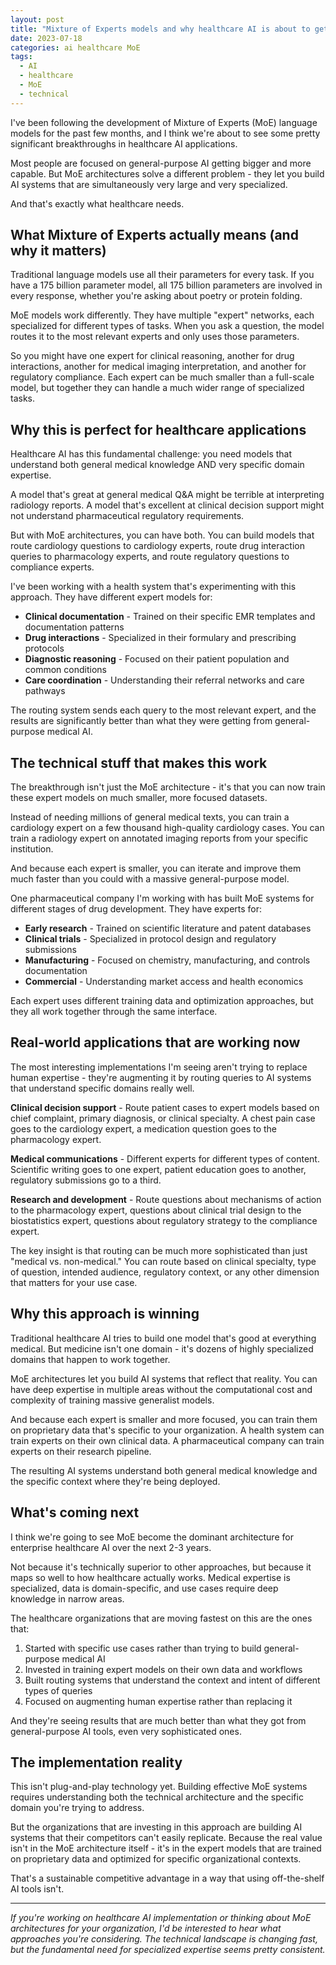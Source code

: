 ```yaml
---
layout: post
title: "Mixture of Experts models and why healthcare AI is about to get way more interesting"
date: 2023-07-18
categories: ai healthcare MoE
tags:
  - AI
  - healthcare
  - MoE
  - technical
---
```


I've been following the development of Mixture of Experts (MoE) language models for the past few months, and I think we're about to see some pretty significant breakthroughs in healthcare AI applications.

Most people are focused on general-purpose AI getting bigger and more capable. But MoE architectures solve a different problem - they let you build AI systems that are simultaneously very large and very specialized.

And that's exactly what healthcare needs.

## What Mixture of Experts actually means (and why it matters)

Traditional language models use all their parameters for every task. If you have a 175 billion parameter model, all 175 billion parameters are involved in every response, whether you're asking about poetry or protein folding.

MoE models work differently. They have multiple "expert" networks, each specialized for different types of tasks. When you ask a question, the model routes it to the most relevant experts and only uses those parameters.

So you might have one expert for clinical reasoning, another for drug interactions, another for medical imaging interpretation, and another for regulatory compliance. Each expert can be much smaller than a full-scale model, but together they can handle a much wider range of specialized tasks.

## Why this is perfect for healthcare applications

Healthcare AI has this fundamental challenge: you need models that understand both general medical knowledge AND very specific domain expertise.

A model that's great at general medical Q&A might be terrible at interpreting radiology reports. A model that's excellent at clinical decision support might not understand pharmaceutical regulatory requirements.

But with MoE architectures, you can have both. You can build models that route cardiology questions to cardiology experts, route drug interaction queries to pharmacology experts, and route regulatory questions to compliance experts.

I've been working with a health system that's experimenting with this approach. They have different expert models for:

- **Clinical documentation** - Trained on their specific EMR templates and documentation patterns
- **Drug interactions** - Specialized in their formulary and prescribing protocols  
- **Diagnostic reasoning** - Focused on their patient population and common conditions
- **Care coordination** - Understanding their referral networks and care pathways

The routing system sends each query to the most relevant expert, and the results are significantly better than what they were getting from general-purpose medical AI.

## The technical stuff that makes this work

The breakthrough isn't just the MoE architecture - it's that you can now train these expert models on much smaller, more focused datasets.

Instead of needing millions of general medical texts, you can train a cardiology expert on a few thousand high-quality cardiology cases. You can train a radiology expert on annotated imaging reports from your specific institution.

And because each expert is smaller, you can iterate and improve them much faster than you could with a massive general-purpose model.

One pharmaceutical company I'm working with has built MoE systems for different stages of drug development. They have experts for:

- **Early research** - Trained on scientific literature and patent databases
- **Clinical trials** - Specialized in protocol design and regulatory submissions  
- **Manufacturing** - Focused on chemistry, manufacturing, and controls documentation
- **Commercial** - Understanding market access and health economics

Each expert uses different training data and optimization approaches, but they all work together through the same interface.

## Real-world applications that are working now

The most interesting implementations I'm seeing aren't trying to replace human expertise - they're augmenting it by routing queries to AI systems that understand specific domains really well.

**Clinical decision support** - Route patient cases to expert models based on chief complaint, primary diagnosis, or clinical specialty. A chest pain case goes to the cardiology expert, a medication question goes to the pharmacology expert.

**Medical communications** - Different experts for different types of content. Scientific writing goes to one expert, patient education goes to another, regulatory submissions go to a third.

**Research and development** - Route questions about mechanisms of action to the pharmacology expert, questions about clinical trial design to the biostatistics expert, questions about regulatory strategy to the compliance expert.

The key insight is that routing can be much more sophisticated than just "medical vs. non-medical." You can route based on clinical specialty, type of question, intended audience, regulatory context, or any other dimension that matters for your use case.

## Why this approach is winning

Traditional healthcare AI tries to build one model that's good at everything medical. But medicine isn't one domain - it's dozens of highly specialized domains that happen to work together.

MoE architectures let you build AI systems that reflect that reality. You can have deep expertise in multiple areas without the computational cost and complexity of training massive generalist models.

And because each expert is smaller and more focused, you can train them on proprietary data that's specific to your organization. A health system can train experts on their own clinical data. A pharmaceutical company can train experts on their research pipeline.

The resulting AI systems understand both general medical knowledge and the specific context where they're being deployed.

## What's coming next

I think we're going to see MoE become the dominant architecture for enterprise healthcare AI over the next 2-3 years.

Not because it's technically superior to other approaches, but because it maps so well to how healthcare actually works. Medical expertise is specialized, data is domain-specific, and use cases require deep knowledge in narrow areas.

The healthcare organizations that are moving fastest on this are the ones that:

1. Started with specific use cases rather than trying to build general-purpose medical AI
2. Invested in training expert models on their own data and workflows
3. Built routing systems that understand the context and intent of different types of queries
4. Focused on augmenting human expertise rather than replacing it

And they're seeing results that are much better than what they got from general-purpose AI tools, even very sophisticated ones.

## The implementation reality

This isn't plug-and-play technology yet. Building effective MoE systems requires understanding both the technical architecture and the specific domain you're trying to address.

But the organizations that are investing in this approach are building AI systems that their competitors can't easily replicate. Because the real value isn't in the MoE architecture itself - it's in the expert models that are trained on proprietary data and optimized for specific organizational contexts.

That's a sustainable competitive advantage in a way that using off-the-shelf AI tools isn't.

---

*If you're working on healthcare AI implementation or thinking about MoE architectures for your organization, I'd be interested to hear what approaches you're considering. The technical landscape is changing fast, but the fundamental need for specialized expertise seems pretty consistent.*
